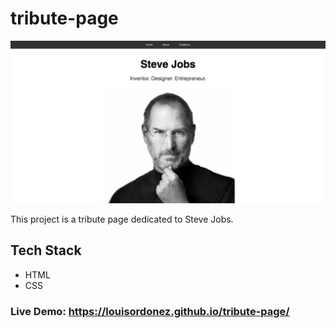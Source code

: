 # tribute-page

![Screenshot](./images/screenshot.png)

This project is a tribute page dedicated to Steve Jobs.

## Tech Stack

- HTML
- CSS

### Live Demo: https://louisordonez.github.io/tribute-page/
